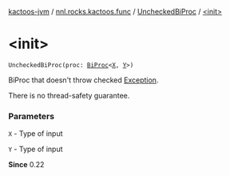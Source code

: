 [kactoos-jvm](../../index.md) / [nnl.rocks.kactoos.func](../index.md) / [UncheckedBiProc](index.md) / [&lt;init&gt;](./-init-.md)

# &lt;init&gt;

`UncheckedBiProc(proc: `[`BiProc`](../../nnl.rocks.kactoos/-bi-proc/index.md)`<`[`X`](index.md#X)`, `[`Y`](index.md#Y)`>)`

BiProc that doesn't throw checked [Exception](https://kotlinlang.org/api/latest/jvm/stdlib/kotlin/-exception/index.html).

There is no thread-safety guarantee.

### Parameters

`X` - Type of input

`Y` - Type of input

**Since**
0.22

